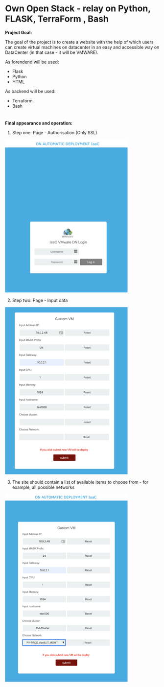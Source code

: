 
# Own Open Stack - relay on Python, FLASK, TerraForm , Bash

**Project Goal:**

The goal of the project is to create a website with the help of which users can create virtual machines on datacenter in an easy and accessible way on DataCenter (in that case - it will be VMWARE).

As forendend will be used:
 - Flask
 - Python
 - HTML

As backend will be used:
 - Terraform
 - Bash
 
 
 #

**Final appearance and operation:**

1. Step one: Page - Authorisation (Only SSL)

<img src="images/flask1.png " alt="drawing" width="400"/>

2. Step two: Page - Input data

<img src="images/flask2.png " alt="drawing" width="400"/>

3. The site should contain a list of available items to choose from - for example, all possible networks

<img src="images/flask4.png " alt="drawing" width="400"/>


